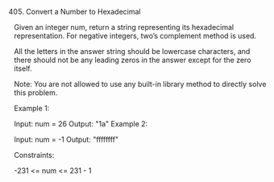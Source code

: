 405. Convert a Number to Hexadecimal

Given an integer num, return a string representing its hexadecimal representation. For negative integers, two’s complement method is used.

All the letters in the answer string should be lowercase characters, and there should not be any leading zeros in the answer except for the zero itself.

Note: You are not allowed to use any built-in library method to directly solve this problem.

 

Example 1:

Input: num = 26
Output: "1a"
Example 2:

Input: num = -1
Output: "ffffffff"
 

Constraints:

-231 <= num <= 231 - 1
